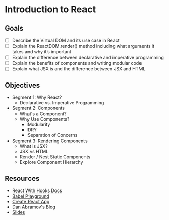 # Introduction to React

## Goals

- [ ] Describe the Virtual DOM and its use case in React
- [ ] Explain the ReactDOM.render() method including what arguments it takes and why it’s important
- [ ] Explain the difference between declarative and imperative programming
- [ ] Explain the benefits of components and writing modular code
- [ ] Explain what JSX is and the difference between JSX and HTML

## Objectives

- Segment 1: Why React?
    - Declarative vs. Imperative Programming
- Segment 2: Components
    - What's a Component?
    - Why Use Components?
        - Modularity
        - DRY
        - Separation of Concerns
- Segment 3: Rendering Components
    - What is JSX?
    - JSX vs HTML
    - Render / Nest Static Components
    - Explore Component Hierarchy

## Resources

- [React With Hooks Docs](https://intro-react-slides.netlify.app/)
- [Babel Playground](https://babeljs.io/repl#?browsers=defaults%2C%20not%20ie%2011%2C%20not%20ie_mob%2011&build=&builtIns=false&corejs=3.6&spec=false&loose=false&code_lz=Q&debug=false&forceAllTransforms=false&shippedProposals=false&circleciRepo=&evaluate=false&fileSize=false&timeTravel=false&sourceType=module&lineWrap=true&presets=env%2Creact%2Cstage-2&prettier=false&targets=&version=7.15.2&externalPlugins=&assumptions=%7B%7D)
- [Create React App](https://create-react-app.dev/)
- [Dan Abramov's Blog](https://create-react-app.dev/)
- [Slides](https://intro-react-slides.netlify.app/)
